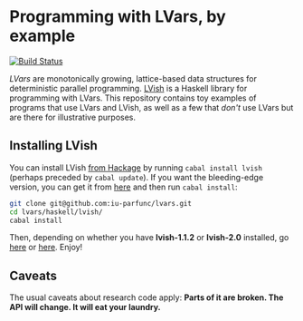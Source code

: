# Programming with LVars, by example

[![Build Status](https://travis-ci.org/lkuper/lvar-examples.png?branch=master)](https://travis-ci.org/lkuper/lvar-examples)

_LVars_ are monotonically growing, lattice-based data structures for
deterministic parallel programming.
[LVish](http://hackage.haskell.org/package/lvish) is a Haskell library
for programming with LVars.  This repository contains toy examples of
programs that use LVars and LVish, as well as a few that _don't_ use
LVars but are there for illustrative purposes.

## Installing LVish

You can install LVish
[from Hackage](http://hackage.haskell.org/package/lvish) by running
`cabal install lvish` (perhaps preceded by `cabal update`).  If you
want the bleeding-edge version, you can get it from
[here](https://github.com/iu-parfunc/lvars/tree/master/haskell/lvish)
and then run `cabal install`:

``` bash
git clone git@github.com:iu-parfunc/lvars.git
cd lvars/haskell/lvish/
cabal install
```

Then, depending on whether you have **lvish-1.1.2** or **lvish-2.0**
installed, go
[here](https://github.com/lkuper/lvar-examples/tree/master/1.1.2) or
[here](https://github.com/lkuper/lvar-examples/tree/master/2.0).
Enjoy!

## Caveats

The usual caveats about research code apply: **Parts of it are broken.
The API will change.  It will eat your laundry.**
